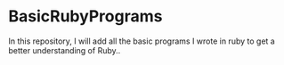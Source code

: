 # BasicRubyPrograms
In this repository, I will add all the basic programs I wrote in ruby to get a better understanding of Ruby..
